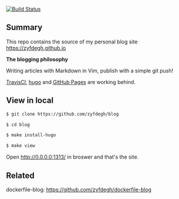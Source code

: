 [![Build Status](https://travis-ci.org/zyfdegh/blog.svg?branch=master)](https://travis-ci.org/zyfdegh/blog)

## Summary

This repo contains the source of my personal blog site https://zyfdegh.github.io

**The blogging philosophy**

Writing articles with Markdown in Vim, publish with a simple git push!

[TravisCI](https://travis-ci.org/zyfdegh/blog), [hugo](https://github.com/gohugoio/hugo) and [GitHub Pages](https://pages.github.com/) are working behind.

## View in local

```sh
$ git clone https://github.com/zyfdegh/blog

$ cd blog

$ make install-hugo

$ make view
```

Open http://0.0.0.0:1313/ in broswer and that's the site.

## Related
dockerfile-blog: https://github.com/zyfdegh/dockerfile-blog
